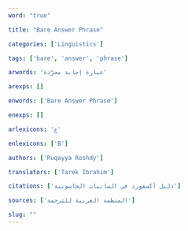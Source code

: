 ```yaml
---
word: "true"

title: "Bare Answer Phrase"

categories: ['Linguistics']

tags: ['bare', 'answer', 'phrase']

arwords: 'عبارة إجابة مجرّدة'

arexps: []

enwords: ['Bare Answer Phrase']

enexps: []

arlexicons: 'ع'

enlexicons: ['B']

authors: ['Ruqayya Roshdy']

translators: ['Tarek Ibrahim']

citations: ['دليل أكسفورد في السانيات الحاسوبية']

sources: ['المنظمة العربية للترجمة']

slug: ""
---
```

